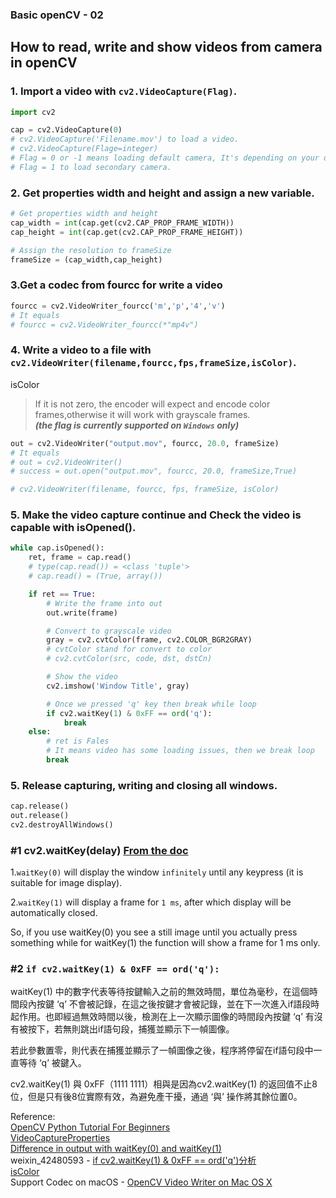 ### Basic openCV - 02
## How to read, write and show videos from camera in openCV

### 1. Import a video with `cv2.VideoCapture(Flag)`.  

```python
import cv2

cap = cv2.VideoCapture(0)
# cv2.VideoCapture('Filename.mov') to load a video.
# cv2.VideoCapture(Flage=integer)
# Flag = 0 or -1 means loading default camera, It's depending on your device.
# Flag = 1 to load secondary camera.
```
### 2. Get properties width and height and assign a new variable.  

```python
# Get properties width and height
cap_width = int(cap.get(cv2.CAP_PROP_FRAME_WIDTH))
cap_height = int(cap.get(cv2.CAP_PROP_FRAME_HEIGHT))

# Assign the resolution to frameSize
frameSize = (cap_width,cap_height)
```

### 3.Get a codec from fourcc for write a video 

```python
fourcc = cv2.VideoWriter_fourcc('m','p','4','v')
# It equals
# fourcc = cv2.VideoWriter_fourcc(*"mp4v")
```
### 4. Write a video to a file with `cv2.VideoWriter(filename,fourcc,fps,frameSize,isColor)`.  

isColor  
>If it is not zero, the encoder will expect and encode color frames,otherwise it will work with grayscale frames.  
*__(the flag is currently supported on `Windows` only)__*  

```python
out = cv2.VideoWriter("output.mov", fourcc, 20.0, frameSize)
# It equals
# out = cv2.VideoWriter()
# success = out.open("output.mov", fourcc, 20.0, frameSize,True)

# cv2.VideoWriter(filename, fourcc, fps, frameSize, isColor)
```
### 5. Make the video capture continue and Check the video is capable with isOpened().  
```python
while cap.isOpened():
    ret, frame = cap.read()
    # type(cap.read()) = <class 'tuple'>
    # cap.read() = (True, array())

    if ret == True:
        # Write the frame into out
        out.write(frame)

        # Convert to grayscale video
        gray = cv2.cvtColor(frame, cv2.COLOR_BGR2GRAY)
        # cvtColor stand for convert to color
        # cv2.cvtColor(src, code, dst, dstCn)

        # Show the video
        cv2.imshow('Window Title', gray)

        # Once we pressed 'q' key then break while loop
        if cv2.waitKey(1) & 0xFF == ord('q'):
            break
    else:
        # ret is Fales
        # It means video has some loading issues, then we break loop
        break
```
### 5. Release capturing, writing and closing all windows.  

```python
cap.release()
out.release()
cv2.destroyAllWindows()
```

### \#1 cv2.waitKey(delay) [From the doc](https://docs.opencv.org/2.4/modules/highgui/doc/user_interface.html?highlight=waitkey)  

1.`waitKey(0)` will display the window `infinitely` until any keypress (it is suitable for image display).  

2.`waitKey(1)` will display a frame for `1 ms`, after which display will be automatically closed.  

So, if you use waitKey(0) you see a still image until you actually press something while for waitKey(1) the function will show a frame for 1 ms only.  


### \#2  `if cv2.waitKey(1) & 0xFF == ord('q'):`  

waitKey(1) 中的數字代表等待按鍵輸入之前的無效時間，單位為毫秒，在這個時間段內按鍵 ‘q’ 不會被記錄，在這之後按鍵才會被記錄，並在下一次進入if語段時起作用。也即經過無效時間以後，檢測在上一次顯示圖像的時間段內按鍵 ‘q’ 有沒有被按下，若無則跳出if語句段，捕獲並顯示下一幀圖像。

若此參數置零，則代表在捕獲並顯示了一幀圖像之後，程序將停留在if語句段中一直等待 ‘q’ 被鍵入。

cv2.waitKey(1) 與 0xFF（1111 1111）相與是因為cv2.waitKey(1) 的返回值不止8位，但是只有後8位實際有效，為避免產干擾，通過 ‘與’ 操作將其餘位置0。


Reference:  
[OpenCV Python Tutorial For Beginners](https://www.youtube.com/watch?v=TGQcDaZ56ao)  
[VideoCaptureProperties](https://docs.opencv.org/4.0.0/d4/d15/group__videoio__flags__base.html#gaeb8dd9c89c10a5c63c139bf7c4f5704d)  
[Difference in output with waitKey(0) and waitKey(1)](https://stackoverflow.com/a/51143586)  
weixin_42480593 - [if cv2.waitKey(1) & 0xFF == ord('q')分析](https://blog.csdn.net/weixin_42480593/article/details/82751180)  
[isColor](https://docs.opencv.org/3.4/dd/d9e/classcv_1_1VideoWriter.html)  
Support Codec on macOS - [OpenCV Video Writer on Mac OS X](https://gist.github.com/takuma7/44f9ecb028ff00e2132e)  
